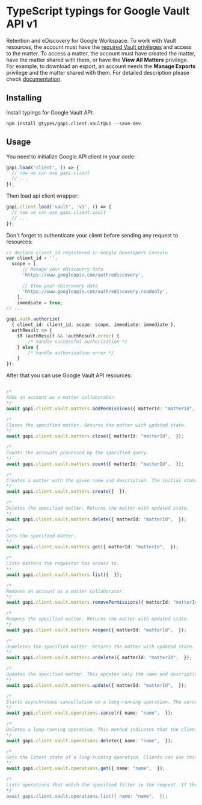 # TypeScript typings for Google Vault API v1

Retention and eDiscovery for Google Workspace. To work with Vault resources, the account must have the [required Vault privileges](https://support.google.com/vault/answer/2799699) and access to the matter. To access a matter, the account must have created the matter, have the matter shared with them, or have the **View All Matters** privilege. For example, to download an export, an account needs the **Manage Exports** privilege and the matter shared with them. 
For detailed description please check [documentation](https://developers.google.com/vault).

## Installing

Install typings for Google Vault API:

```
npm install @types/gapi.client.vault@v1 --save-dev
```

## Usage

You need to initialize Google API client in your code:

```typescript
gapi.load('client', () => {
  // now we can use gapi.client
  // ...
});
```

Then load api client wrapper:

```typescript
gapi.client.load('vault', 'v1', () => {
  // now we can use gapi.client.vault
  // ...
});
```

Don't forget to authenticate your client before sending any request to resources:

```typescript
// declare client_id registered in Google Developers Console
var client_id = '',
  scope = [ 
      // Manage your eDiscovery data
      'https://www.googleapis.com/auth/ediscovery',

      // View your eDiscovery data
      'https://www.googleapis.com/auth/ediscovery.readonly',
    ],
    immediate = true;
// ...

gapi.auth.authorize(
  { client_id: client_id, scope: scope, immediate: immediate },
  authResult => {
    if (authResult && !authResult.error) {
        /* handle successful authorization */
    } else {
        /* handle authorization error */
    }
});
```

After that you can use Google Vault API resources:

```typescript

/*
Adds an account as a matter collaborator.
*/
await gapi.client.vault.matters.addPermissions({ matterId: "matterId",  });

/*
Closes the specified matter. Returns the matter with updated state.
*/
await gapi.client.vault.matters.close({ matterId: "matterId",  });

/*
Counts the accounts processed by the specified query.
*/
await gapi.client.vault.matters.count({ matterId: "matterId",  });

/*
Creates a matter with the given name and description. The initial state is open, and the owner is the method caller. Returns the created matter with default view.
*/
await gapi.client.vault.matters.create({  });

/*
Deletes the specified matter. Returns the matter with updated state.
*/
await gapi.client.vault.matters.delete({ matterId: "matterId",  });

/*
Gets the specified matter.
*/
await gapi.client.vault.matters.get({ matterId: "matterId",  });

/*
Lists matters the requestor has access to.
*/
await gapi.client.vault.matters.list({  });

/*
Removes an account as a matter collaborator.
*/
await gapi.client.vault.matters.removePermissions({ matterId: "matterId",  });

/*
Reopens the specified matter. Returns the matter with updated state.
*/
await gapi.client.vault.matters.reopen({ matterId: "matterId",  });

/*
Undeletes the specified matter. Returns the matter with updated state.
*/
await gapi.client.vault.matters.undelete({ matterId: "matterId",  });

/*
Updates the specified matter. This updates only the name and description of the matter, identified by matter ID. Changes to any other fields are ignored. Returns the default view of the matter.
*/
await gapi.client.vault.matters.update({ matterId: "matterId",  });

/*
Starts asynchronous cancellation on a long-running operation. The server makes a best effort to cancel the operation, but success is not guaranteed. If the server doesn't support this method, it returns `google.rpc.Code.UNIMPLEMENTED`. Clients can use Operations.GetOperation or other methods to check whether the cancellation succeeded or whether the operation completed despite cancellation. On successful cancellation, the operation is not deleted; instead, it becomes an operation with an Operation.error value with a google.rpc.Status.code of 1, corresponding to `Code.CANCELLED`.
*/
await gapi.client.vault.operations.cancel({ name: "name",  });

/*
Deletes a long-running operation. This method indicates that the client is no longer interested in the operation result. It does not cancel the operation. If the server doesn't support this method, it returns `google.rpc.Code.UNIMPLEMENTED`.
*/
await gapi.client.vault.operations.delete({ name: "name",  });

/*
Gets the latest state of a long-running operation. Clients can use this method to poll the operation result at intervals as recommended by the API service.
*/
await gapi.client.vault.operations.get({ name: "name",  });

/*
Lists operations that match the specified filter in the request. If the server doesn't support this method, it returns `UNIMPLEMENTED`. NOTE: the `name` binding allows API services to override the binding to use different resource name schemes, such as `users/*/operations`. To override the binding, API services can add a binding such as `"/v1/{name=users/*}/operations"` to their service configuration. For backwards compatibility, the default name includes the operations collection id, however overriding users must ensure the name binding is the parent resource, without the operations collection id.
*/
await gapi.client.vault.operations.list({ name: "name",  });
```
